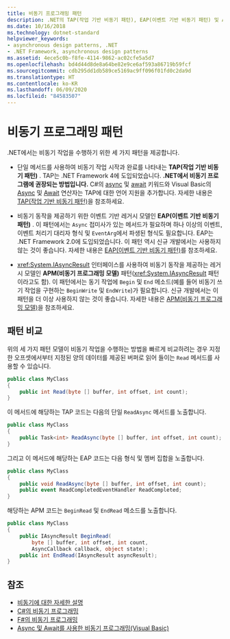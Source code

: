 ```yaml
---
title: 비동기 프로그래밍 패턴
description: .NET의 TAP(작업 기반 비동기 패턴), EAP(이벤트 기반 비동기 패턴) 및 APM(비동기 프로그래밍 모델)에 대해 알아보세요.
ms.date: 10/16/2018
ms.technology: dotnet-standard
helpviewer_keywords:
- asynchronous design patterns, .NET
- .NET Framework, asynchronous design patterns
ms.assetid: 4ece5c0b-f8fe-4114-9862-ac02cfe5a5d7
ms.openlocfilehash: bd4d44d8de8a64be82e9ce6af593a86719b59fcf
ms.sourcegitcommit: cdb295dd1db589ce5169ac9ff096f01fd0c2da9d
ms.translationtype: HT
ms.contentlocale: ko-KR
ms.lasthandoff: 06/09/2020
ms.locfileid: "84583507"
---
```

# <a name="asynchronous-programming-patterns"></a>비동기 프로그래밍 패턴

.NET에서는 비동기 작업을 수행하기 위한 세 가지 패턴을 제공합니다.  

- 단일 메서드를 사용하여 비동기 작업 시작과 완료를 나타내는 **TAP(작업 기반 비동기 패턴)** . TAP는 .NET Framework 4에 도입되었습니다. **.NET에서 비동기 프로그램에 권장되는 방법입니다.** C#의 [async](../../csharp/language-reference/keywords/async.md) 및 [await](../../csharp/language-reference/operators/await.md) 키워드와 Visual Basic의 [Async](../../visual-basic/language-reference/modifiers/async.md) 및 [Await](../../visual-basic/language-reference/operators/await-operator.md) 연산자는 TAP에 대한 언어 지원을 추가합니다. 자세한 내용은 [TAP(작업 기반 비동기 패턴)](task-based-asynchronous-pattern-tap.md)을 참조하세요.  

- 비동기 동작을 제공하기 위한 이벤트 기반 레거시 모델인 **EAP(이벤트 기반 비동기 패턴)** . 이 패턴에서는 `Async` 접미사가 있는 메서드가 필요하며 하나 이상의 이벤트, 이벤트 처리기 대리자 형식 및 `EventArg`에서 파생된 형식도 필요합니다. EAP는 .NET Framework 2.0에 도입되었습니다. 이 패턴 역시 신규 개발에서는 사용하지 않는 것이 좋습니다. 자세한 내용은 [EAP(이벤트 기반 비동기 패턴)](event-based-asynchronous-pattern-eap.md)를 참조하세요.  

- <xref:System.IAsyncResult> 인터페이스를 사용하여 비동기 동작을 제공하는 레거시 모델인 **APM(비동기 프로그래밍 모델)** 패턴(<xref:System.IAsyncResult> 패턴이라고도 함). 이 패턴에서는 동기 작업에 `Begin` 및 `End` 메소드(예를 들어 비동기 쓰기 작업을 구현하는 `BeginWrite` 및 `EndWrite`)가 필요합니다. 신규 개발에서는 이 패턴을 더 이상 사용하지 않는 것이 좋습니다. 자세한 내용은 [APM(비동기 프로그래밍 모델)](asynchronous-programming-model-apm.md)을 참조하세요.  
  
## <a name="comparison-of-patterns"></a>패턴 비교

위의 세 가지 패턴 모델이 비동기 작업을 수행하는 방법을 빠르게 비교하려는 경우 지정한 오프셋에서부터 지정된 양의 데이터를 제공된 버퍼로 읽어 들이는 `Read` 메서드를 사용할 수 있습니다.  
  
```csharp  
public class MyClass  
{  
    public int Read(byte [] buffer, int offset, int count);  
}  
```  

이 메서드에 해당하는 TAP 코드는 다음의 단일 `ReadAsync` 메서드를 노출합니다.  
  
```csharp
public class MyClass  
{  
    public Task<int> ReadAsync(byte [] buffer, int offset, int count);  
}  
```

그리고 이 메서드에 해당하는 EAP 코드는 다음 형식 및 멤버 집합을 노출합니다.  
  
```csharp  
public class MyClass  
{  
    public void ReadAsync(byte [] buffer, int offset, int count);  
    public event ReadCompletedEventHandler ReadCompleted;  
}  
```  
  
해당하는 APM 코드는 `BeginRead` 및 `EndRead` 메소드를 노출합니다.  
  
```csharp  
public class MyClass  
{  
    public IAsyncResult BeginRead(  
        byte [] buffer, int offset, int count,
        AsyncCallback callback, object state);  
    public int EndRead(IAsyncResult asyncResult);  
}  
```  

## <a name="see-also"></a>참조

- [비동기에 대한 자세한 설명](../async-in-depth.md)
- [C#의 비동기 프로그래밍](../../csharp/async.md)
- [F#의 비동기 프로그래밍](../../fsharp/tutorials/asynchronous-and-concurrent-programming/async.md)
- [Async 및 Await를 사용한 비동기 프로그래밍(Visual Basic)](../../visual-basic/programming-guide/concepts/async/index.md)
